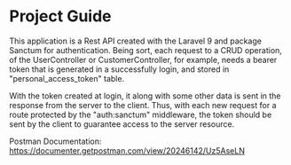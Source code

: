 # Project Guide
This application is a Rest API created with the Laravel 9 and package Sanctum for authentication. Being sort, each request to a CRUD operation, of the UserController or CustomerController, for example, needs a bearer token that is generated in a successfully login, and stored in "personal_access_token" table. 

With the token created at login, it along with some other data is sent in the response from the server to the client. Thus, with each new request for a route protected by the "auth:sanctum" middleware, the token should be sent by the client to guarantee access to the server resource.

Postman Documentation: https://documenter.getpostman.com/view/20246142/Uz5AseLN

